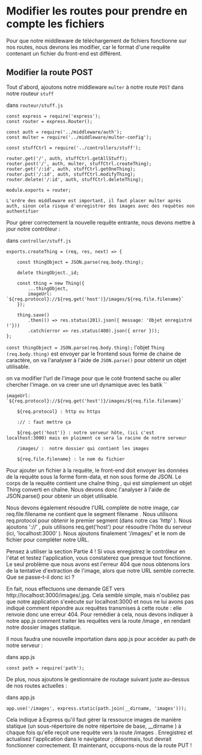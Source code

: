# Modifier les routes pour prendre en compte les fichiers

Pour que notre middleware de téléchargement de fichiers fonctionne sur nos routes, nous devrons les modifier, 
car le format d'une requête contenant un fichier du front-end est différent.

## Modifier la route POST

Tout d'abord, ajoutons notre middleware `multer` à notre route `POST` dans notre routeur `stuff`

dans `routeur/stuff.js`

    const express = require('express');
    const router = express.Router();

    const auth = require('../middleware/auth');
    const multer = require('../middleware/multer-config');

    const stuffCtrl = require('../controllers/stuff');

    router.get('/', auth, stuffCtrl.getAllStuff);
    router.post('/', auth, multer, stuffCtrl.createThing);
    router.get('/:id', auth, stuffCtrl.getOneThing);
    router.put('/:id', auth, stuffCtrl.modifyThing);
    router.delete('/:id', auth, stuffCtrl.deleteThing);

    module.exports = router;


`L'ordre des middleware est important, il faut placer multer après auth, sinon cela risque d'enregistrer des images avec des requêtes non authentifier`


Pour gérer correctement la nouvelle requête entrante, nous devons mettre à jour notre contrôleur :

dans `controller/stuff.js`

    exports.createThing = (req, res, next) => {

        const thingObject = JSON.parse(req.body.thing);

        delete thingObject._id;

        const thing = new Thing({
            ...thingObject,
            imageUrl: `${req.protocol}://${req.get('host')}/images/${req.file.filename}`
        });

        thing.save()
            .then(() => res.status(201).json({ message: 'Objet enregistré !'}))
            .catch(error => res.status(400).json({ error }));
    };

`const thingObject = JSON.parse(req.body.thing);` l'objet `Thing (req.body.thing)` est envoyer par le frontend sous forme de chaine de caractère, 
on va l'analyser à l'aide de `JSON.parse()` pour obtenir un objet utilisable.


on va modifier l'url de l'image pour que le coté frontend sache ou aller chercher l'image.
on va creer une url dynamique avec les batik ``

    imageUrl: `${req.protocol}://${req.get('host')}/images/${req.file.filename}`

        ${req.protocol} : http ou https

        :// : faut mettre ça

        ${req.get('host')} : notre serveur hôte, (ici c'est localhost:3000) mais en ploiment ce sera la racine de notre serveur

        /images/ :  notre dossier qui contient les images

        ${req.file.filename} : le nom du fichier

    
Pour ajouter un fichier à la requête, 
le front-end doit envoyer les données de la requête sous la forme form-data, et non sous forme de JSON. 
Le corps de la requête contient une chaîne thing , 
qui est simplement un objet Thing converti en chaîne. Nous devons donc l'analyser à l'aide de JSON.parse() pour obtenir un objet utilisable.

Nous devons également résoudre l'URL complète de notre image, car req.file.filename ne contient que le segment filename . 
Nous utilisons req.protocol pour obtenir le premier segment (dans notre cas 'http' ). Nous ajoutons '://' , 
puis utilisons req.get('host') pour résoudre l'hôte du serveur (ici, 'localhost:3000' ). 
Nous ajoutons finalement '/images/' et le nom de fichier pour compléter notre URL.


Pensez à utiliser la section Partie 4 ! Si vous enregistrez le contrôleur en l'état et testez l'application, 
vous constaterez que presque tout fonctionne. 
Le seul problème que nous avons est l'erreur 404 que nous obtenons lors de la tentative d'extraction de l'image, 
alors que notre URL semble correcte. Que se passe-t-il donc ici ?


En fait, nous effectuons une demande GET vers http://localhost:3000/images/<image-name>.jpg. 
Cela semble simple, mais n'oubliez pas que notre application s'exécute sur localhost:3000 
et nous ne lui avons pas indiqué comment répondre aux requêtes transmises à cette route : 
elle renvoie donc une erreur 404. Pour remédier à cela, nous devons indiquer à notre app.js comment traiter les requêtes vers la route /image , 
en rendant notre dossier images statique.

Il nous faudra une nouvelle importation dans app.js pour accéder au path de notre serveur :

dans app.js

    const path = require('path');

De plus, nous ajoutons le gestionnaire de routage suivant juste au-dessus de nos routes actuelles :

dans app.js

    app.use('/images', express.static(path.join(__dirname, 'images')));


Cela indique à Express qu'il faut gérer la ressource images de manière statique (un sous-répertoire de notre répertoire de base, __dirname ) 
à chaque fois qu'elle reçoit une requête vers la route /images . 
Enregistrez et actualisez l'application dans le navigateur ; désormais, 
tout devrait fonctionner correctement. Et maintenant, occupons-nous de la route PUT !